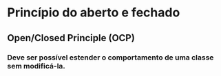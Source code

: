 # Princípio do aberto e fechado 
## Open/Closed Principle (OCP)

### Deve ser possível estender o comportamento de uma classe sem modificá-la.
